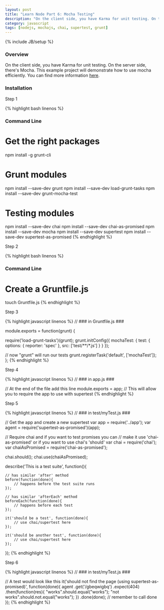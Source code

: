 ```yaml
---
layout: post
title: "Learn Node Part 6: Mocha Testing"
description: "On the client side, you have Karma for unit testing. On the server side, there's Mocha. This example project will demonstrate how to use mocha efficiently. You can find more information [here](https://github.com/GabrielGhe/NodePractice/tree/master/Server13MochaTesting)."
category: javascript
tags: [nodejs, mochajs, chai, supertest, grunt]
---
```

{% include JB/setup %}

<!-- Overview -->
<h3>Overview</h3>

On the client side, you have Karma for unit testing. On the server side, there's Mocha. This example project will demonstrate how to use mocha efficiently. You can find more information [here](https://github.com/GabrielGhe/NodePractice/tree/master/Server13MochaTesting).

<h3>Installation</h3>

Step 1

<!-- Code _______________________________________-->
{% highlight bash linenos %}
### Command Line ###

# Get the right packages
npm install -g grunt-cli

# Grunt modules
npm install --save-dev grunt
npm install --save-dev load-grunt-tasks
npm install --save-dev grunt-mocha-test

# Testing modules
npm install --save-dev chai
npm install --save-dev chai-as-promised
npm install --save-dev mocha
npm install --save-dev supertest
npm install --save-dev supertest-as-promised
{% endhighlight %}
<!-- /Code ^^^^^^^^^^^^^^^^^^^^^^^^^^^^^^^^^^^^^^-->

Step 2

<!-- Code _______________________________________-->
{% highlight bash linenos %}
### Command Line ###

# Create a Gruntfile.js
touch Gruntfile.js
{% endhighlight %}
<!-- /Code ^^^^^^^^^^^^^^^^^^^^^^^^^^^^^^^^^^^^^^-->

Step 3

<!-- Code _______________________________________-->
{% highlight javascript linenos %}
// ### in Gruntfile.js ###

module.exports = function(grunt) {

  require('load-grunt-tasks')(grunt);
  grunt.initConfig({
      mochaTest: {
            test: {
                options: {
                    reporter: 'spec'
                },
                src: ['test/**/*.js']
            }
        }
  });
  
  // now "grunt" will run our tests
  grunt.registerTask('default', ['mochaTest']);
};
{% endhighlight %}
<!-- /Code ^^^^^^^^^^^^^^^^^^^^^^^^^^^^^^^^^^^^^^-->

Step 4

<!-- Code _______________________________________-->
{% highlight javascript linenos %}
// ### in app.js ###

// At the end of the file add this line
module.exports = app;
// This will allow you to require the app to use with supertest
{% endhighlight %}
<!-- /Code ^^^^^^^^^^^^^^^^^^^^^^^^^^^^^^^^^^^^^^-->

Step 5

<!-- Code _______________________________________-->
{% highlight javascript linenos %}
// ### in test/myTest.js ###

// Get the app and create a new supertest
var app = require('../app');
var agent = require('supertest-as-promised')(app);

// Require chai and if you want to test promises you can
// make it use 'chai-as-promised' or if you want to use chai's 'should'
var chai = require('chai');
var chaiAsPromised = require('chai-as-promised');

chai.should();
chai.use(chaiAsPromised);

describe('This is a test suite', function(){
    
    // has similar 'after' method
    before(function(done){
        // happens before the test suite runs
    });
    
    // has similar 'afterEach' method
    beforeEach(function(done){
        // happens before each test
    });

    it('should be a test', function(done){
        // use chai/supertest here
    });

    it('should be another test', function(done){
        // use chai/supertest here
    });
});
{% endhighlight %}
<!-- /Code ^^^^^^^^^^^^^^^^^^^^^^^^^^^^^^^^^^^^^^-->

Step 6

<!-- Code _______________________________________-->
{% highlight javascript linenos %}
// ### in test/myTest.js ###

// A test would look like this
it('should not find the page (using supertest-as-promised)', function(done){
    agent
        .get('/gbeqwigbq')
        .expect(404)
        .then(function(res){
            "works".should.equal("works");
            "not works".should.not.equal("works");
        })
        .done(done);  // remember to call done
});
{% endhighlight %}
<!-- /Code ^^^^^^^^^^^^^^^^^^^^^^^^^^^^^^^^^^^^^^-->
